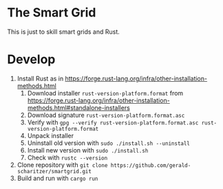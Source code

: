 # The Smart Grid

This is just to skill smart grids and Rust.

# Develop

1. Install Rust as in https://forge.rust-lang.org/infra/other-installation-methods.html
	1. Download installer `rust-version-platform.format` from https://forge.rust-lang.org/infra/other-installation-methods.html#standalone-installers
	2. Download signature `rust-version-platform.format.asc`
	3. Verify with `gpg --verify rust-version-platform.format.asc rust-version-platform.format`
	4. Unpack installer
	5. Uninstall old version with `sudo ./install.sh --uninstall`
	6. Install new version with `sudo ./install.sh`
	7. Check with `rustc --version`
2. Clone repository with `git clone https://github.com/gerald-scharitzer/smartgrid.git`
3. Build and run with `cargo run`
